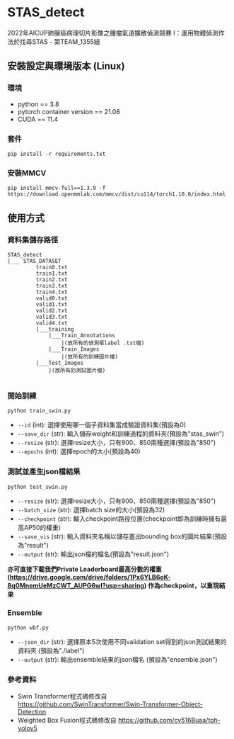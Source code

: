 # STAS_detect
2022年AICUP肺腺癌病理切片影像之腫瘤氣道擴散偵測競賽 I：運用物體偵測作法於找尋STAS - 第TEAM_1355組

## 安裝設定與環境版本 (Linux)
### 環境
* python == 3.8
* pytorch container version == 21.08
* CUDA == 11.4

### 套件
```
pip install -r requirements.txt
```

### 安裝MMCV
```
pip install mmcv-full==1.3.9 -f https://download.openmmlab.com/mmcv/dist/cu114/torch1.10.0/index.html 
```

## 使用方式
### 資料集儲存路徑
```
STAS_detect
|___ STAS_DATASET
         train0.txt
         train1.txt
         train2.txt
         train3.txt
         train4.txt
         valid0.txt
         valid1.txt
         valid2.txt
         valid3.txt
         valid4.txt
         |___training
             |___Train_Annotations
                 |(放所有的偵測框label .txt檔)
             |___Train_Images
                 |(放所有的訓練圖片檔)
         |___Test_Images
             |(放所有的測試圖片檔)
         
```
### 開始訓練
```
python train_swin.py
```
* `--id` (int): 選擇使用哪一個子資料集當成驗證資料集(預設為0)
* `--save_dir` (str): 輸入儲存weight和訓練過程的資料夾(預設為"stas_swin")
* `--resize` (str): 選擇resize大小，只有900、850兩種選擇(預設為"850")
* `--epochs` (int): 選擇epoch的大小(預設為40)

### 測試並產生json檔結果
```
python test_swin.py
```
* `--resize` (str): 選擇resize大小，只有900、850兩種選擇(預設為"850")
* `--batch_size` (str): 選擇batch size的大小(預設為32)
* `--checkpoint` (str): 輸入checkpoint路徑位置(checkpoint即為訓練時擁有最高AP50的權重)
* `--save_vis` (str): 輸入資料夾名稱以儲存畫出bounding box的圖片結果(預設為"result")
* `--output` (str): 輸出json檔的檔名(預設為"result.json")

<b>亦可直接下載我們Private Leaderboard最高分數的權重(https://drive.google.com/drive/folders/1Px6YLB6oK-8q0MnemUeMzCWT_AUPG6wI?usp=sharing) 作為checkpoint，以重現結果</b>

### Ensemble
```
python wbf.py
```
* `--json_dir` (str): 選擇原本5次使用不同validation set得到的json測試結果的資料夾 (預設為"./label")
* `--output` (str): 輸出ensemble結果的json檔名 (預設為"ensemble.json")


### 參考資料
* Swin Transformer程式碼修改自 https://github.com/SwinTransformer/Swin-Transformer-Object-Detection
* Weighted Box Fusion程式碼修改自 https://github.com/cv516Buaa/tph-yolov5 
     
